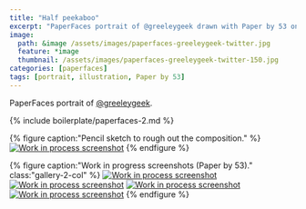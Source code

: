 ```yaml
---
title: "Half peekaboo"
excerpt: "PaperFaces portrait of @greeleygeek drawn with Paper by 53 on an iPad."
image: 
  path: &image /assets/images/paperfaces-greeleygeek-twitter.jpg 
  feature: *image
  thumbnail: /assets/images/paperfaces-greeleygeek-twitter-150.jpg
categories: [paperfaces]
tags: [portrait, illustration, Paper by 53]
---
```


PaperFaces portrait of [@greeleygeek](https://twitter.com/greeleygeek).

{% include boilerplate/paperfaces-2.md %}

{% figure caption:"Pencil sketch to rough out the composition." %}
[![Work in process screenshot](/assets/images/paperfaces-greeleygeek-process-1-750.jpg)](/assets/images/paperfaces-greeleygeek-process-1-lg.jpg)
{% endfigure %}

{% figure caption:"Work in progress screenshots (Paper by 53)." class:"gallery-2-col" %}
[![Work in process screenshot](/assets/images/paperfaces-greeleygeek-process-2-600.jpg)](/assets/images/paperfaces-greeleygeek-process-2-lg.jpg)
[![Work in process screenshot](/assets/images/paperfaces-greeleygeek-process-3-600.jpg)](/assets/images/paperfaces-greeleygeek-process-3-lg.jpg)
[![Work in process screenshot](/assets/images/paperfaces-greeleygeek-process-4-600.jpg)](/assets/images/paperfaces-greeleygeek-process-4-lg.jpg)
[![Work in process screenshot](/assets/images/paperfaces-greeleygeek-process-5-600.jpg)](/assets/images/paperfaces-greeleygeek-process-5-lg.jpg)
{% endfigure %}

